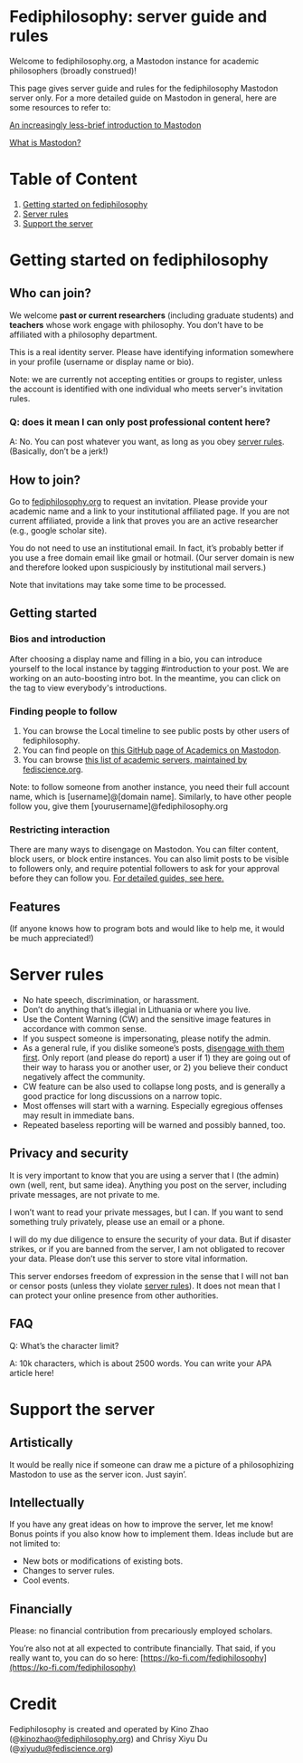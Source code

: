 # Fediphilosophy: server guide and rules

Welcome to fediphilosophy.org, a Mastodon instance for academic philosophers (broadly construed)!

This page gives server guide and rules for the fediphilosophy Mastodon server only. For a more detailed guide on Mastodon in general, here are some resources to refer to:

[An increasingly less-brief introduction to Mastodon](https://gist.github.com/joyeusenoelle/74f6e6c0f349651349a0df9ae4582969)

[What is Mastodon?](https://docs.joinmastodon.org/)

# Table of Content
1. [Getting started on fediphilosophy](#getting-started-on-fediphilosophy)
2. [Server rules](#server-rules)
3. [Support the server](#support-the-server)

# Getting started on fediphilosophy

## Who can join?

We welcome **past or current researchers** (including graduate students) and **teachers** whose work engage with philosophy. You don’t have to be affiliated with a philosophy department.

This is a real identity server. Please have identifying information somewhere in your profile (username or display name or bio).

Note: we are currently not accepting entities or groups to register, unless the account is identified with one individual who meets server's invitation rules.

### Q: does it mean I can only post professional content here?

A: No. You can post whatever you want, as long as you obey [server rules](#server-rules). (Basically, don’t be a jerk!)

## How to join?

Go to [fediphilosophy.org](https://fediphilosophy.org/about) to request an invitation. Please provide your academic name and a link to your institutional affiliated page. If you are not current affiliated, provide a link that proves you are an active researcher (e.g., google scholar site).

You do not need to use an institutional email. In fact, it’s probably better if you use a free domain email like gmail or hotmail. (Our server domain is new and therefore looked upon suspiciously by institutional mail servers.)

Note that invitations may take some time to be processed.

## Getting started

### Bios and introduction

After choosing a display name and filling in a bio, you can introduce yourself to the local instance by tagging #introduction to your post. We are working on an auto-boosting intro bot. In the meantime, you can click on the tag to view everybody's introductions.

### Finding people to follow

1. You can browse the Local timeline to see public posts by other users of fediphilosophy.
2. You can find people on [this GitHub page of Academics on Mastodon](https://github.com/nathanlesage/academics-on-mastodon).
3. You can browse [this list of academic servers, maintained by fediscience.org](https://fediscience.org/server-list.html).

Note: to follow someone from another instance, you need their full account name, which is [username]@[domain name]. Similarly, to have other people follow you, give them [yourusername]@fediphilosophy.org

### Restricting interaction

There are many ways to disengage on Mastodon. You can filter content, block users, or block entire instances. You can also limit posts to be visible to followers only, and require potential followers to ask for your approval before they can follow you. [For detailed guides, see here.](https://docs.joinmastodon.org/user/moderating/)

## Features

(If anyone knows how to program bots and would like to help me, it would be much appreciated!)

# Server rules

- No hate speech, discrimination, or harassment.
- Don’t do anything that’s illegial in Lithuania or where you live.
- Use the Content Warning (CW) and the sensitive image features in accordance with common sense.
- If you suspect someone is impersonating, please notify the admin.
- As a general rule, if you dislike someone’s posts, [disengage with them first](#restricting-interaction). Only report (and please do report) a user if 1) they are going out of their way to harass you or another user, or 2) you believe their conduct negatively affect the community.
- CW feature can be also used to collapse long posts, and is generally a good practice for long discussions on a narrow topic.
- Most offenses will start with a warning. Especially egregious offenses may result in immediate bans.
- Repeated baseless reporting will be warned and possibly banned, too.

## Privacy and security

<aside>
It is very important to know that you are using a server that I (the admin) own (well, rent, but same idea). Anything you post on the server, including private messages, are not private to me.

</aside>

I won’t want to read your private messages, but I can. If you want to send something truly privately, please use an email or a phone.

I will do my due diligence to ensure the security of your data. But if disaster strikes, or if you are banned from the server, I am not obligated to recover your data. Please don’t use this server to store vital information.

This server endorses freedom of expression in the sense that I will not ban or censor posts (unless they violate [server rules](#server-rules)). It does not mean that I can protect your online presence from other authorities.

## FAQ

Q: What’s the character limit?

A: 10k characters, which is about 2500 words. You can write your APA article here!

# Support the server

## Artistically

It would be really nice if someone can draw me a picture of a philosophizing Mastodon to use as the server icon. Just sayin’.

## Intellectually

If you have any great ideas on how to improve the server, let me know! Bonus points if you also know how to implement them. Ideas include but are not limited to:

- New bots or modifications of existing bots.
- Changes to server rules.
- Cool events.

## Financially

Please: no financial contribution from precariously employed scholars.

You’re also not at all expected to contribute financially. That said, if you really want to, you can do so here: [https://ko-fi.com/fediphilosophy](https://ko-fi.com/fediphilosophy)

# Credit

Fediphilosophy is created and operated by Kino Zhao (@kinozhao@fediphilosophy.org) and Chrisy Xiyu Du (@xiyudu@fediscience.org)
